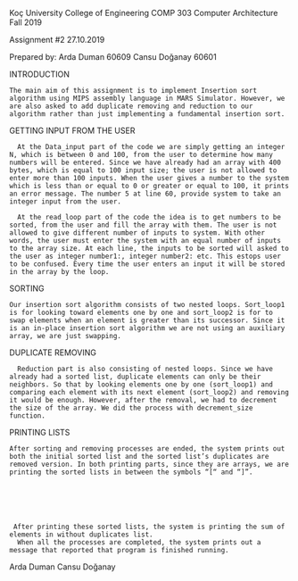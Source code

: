 




Koç University
College of Engineering
COMP 303 Computer Architecture
Fall 2019









Assignment #2
27.10.2019



Prepared by:
Arda Duman 60609
Cansu Doğanay 60601

INTRODUCTION

	The main aim of this assignment is to implement Insertion sort algorithm using MIPS assembly language in MARS Simulator. However, we are also asked to add duplicate removing and reduction to our algorithm rather than just implementing a fundamental insertion sort.

GETTING INPUT FROM THE USER
	
      At the Data_input part of the code we are simply getting an integer N, which is between 0 and 100, from the user to determine how many numbers will be entered. Since we have already had an array with 400 bytes, which is equal to 100 input size; the user is not allowed to enter more than 100 inputs. When the user gives a number to the system which is less than or equal to 0 or greater or equal to 100, it prints an error message. The number 5 at line 60, provide system to take an integer input from the user. 
      
      At the read_loop part of the code the idea is to get numbers to be sorted, from the user and fill the array with them. The user is not allowed to give different number of inputs to system. With other words, the user must enter the system with an equal number of inputs to the array size. At each line, the inputs to be sorted will asked to the user as integer number1:, integer number2: etc. This estops user to be confused. Every time the user enters an input it will be stored in the array by the loop. 
      
SORTING

	Our insertion sort algorithm consists of two nested loops. Sort_loop1 is for looking toward elements one by one and sort_loop2 is for to swap elements when an element is greater than its successor. Since it is an in-place insertion sort algorithm we are not using an auxiliary array, we are just swapping. 

DUPLICATE REMOVING

      Reduction part is also consisting of nested loops. Since we have already had a sorted list, duplicate elements can only be their neighbors. So that by looking elements one by one (sort_loop1) and comparing each element with its next element (sort_loop2) and removing it would be enough. However, after the removal, we had to decrement the size of the array. We did the process with decrement_size function. 

PRINTING LISTS

	After sorting and removing processes are ended, the system prints out both the initial sorted list and the sorted list’s duplicates are removed version. In both printing parts, since they are arrays, we are printing the sorted lists in between the symbols “[“ and “]”. 






	 After printing these sorted lists, the system is printing the sum of elements in without duplicates list. 
      When all the processes are completed, the system prints out a message that reported that program is finished running. 
      
      


	                                                                                                                        
Arda Duman 
                                                                                                                                          Cansu Doğanay

